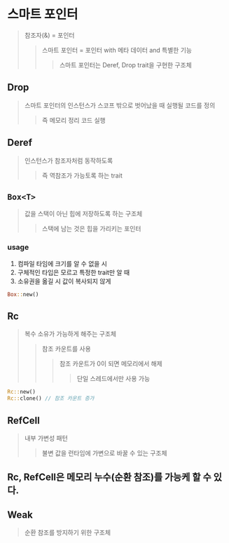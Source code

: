 # 스마트 포인터

> 참조자(&) = 포인터
>
> > 스마트 포인터 = 포인터 with 메타 데이터 and 특별한 기능
> >
> > > 스마트 포인터는 Deref, Drop trait을 구현한 구조체

## Drop

> 스마트 포인터의 인스턴스가 스코프 밖으로 벗어났을 때 실행될 코드를 정의
>
> > 즉 메모리 정리 코드 실행

## Deref

> 인스턴스가 참조자처럼 동작하도록
>
> > 즉 역참조가 가능토록 하는 trait

## `Box<T>`

> 값을 스택이 아닌 힙에 저장하도록 하는 구조체
>
> > 스택에 남는 것은 힙을 가리키는 포인터

### usage

1. 컴파일 타임에 크기를 알 수 없을 시
2. 구체적인 타입은 모르고 특정한 trait만 알 때
3. 소유권을 옮길 시 값이 복사되지 않게

```rs
Box::new()
```

## Rc

> 복수 소유가 가능하게 해주는 구조체
>
> > 참조 카운트를 사용
> >
> > > 참조 카운트가 0이 되면 메모리에서 해제
> > >
> > > > 단일 스레드에서만 사용 가능

```rs
Rc::new()
Rc::clone() // 참조 카운트 증가
```

## RefCell

> 내부 가변성 패턴
>
> > 불변 값을 런타임에 가변으로 바꿀 수 있는 구조체

## Rc, RefCell은 메모리 누수(순환 참조)를 가능케 할 수 있다.

## Weak

> 순환 참조를 방지하기 위한 구조체

